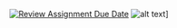 [![Review Assignment Due Date](https://classroom.github.com/assets/deadline-readme-button-24ddc0f5d75046c5622901739e7c5dd533143b0c8e959d652212380cedb1ea36.svg)](https://classroom.github.com/a/M0TFBBAV)
![alt text]([[http://url/to/img.png](https://cdn.discordapp.com/attachments/1177622337441509476/1177622407691915294/371069200_1046068750040173_5422807726686927399_n.jpg?ex=65732d55&is=6560b855&hm=b403b79f6e3799eee3e31a5fd242113ab4c55c0f210b77ec516c543ec1f29cb0&)https://cdn.discordapp.com/attachments/1177622337441509476/1177622407691915294/371069200_1046068750040173_5422807726686927399_n.jpg?ex=65732d55&is=6560b855&hm=b403b79f6e3799eee3e31a5fd242113ab4c55c0f210b77ec516c543ec1f29cb0&)]
